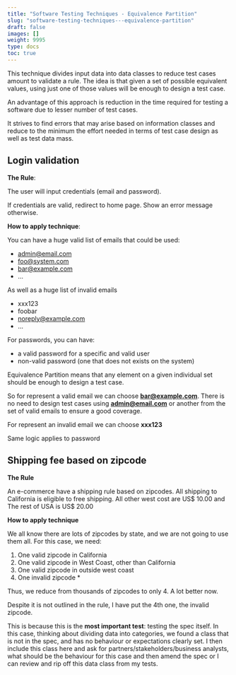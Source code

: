 ```yaml
---
title: "Software Testing Techniques - Equivalence Partition"
slug: "software-testing-techniques---equivalence-partition"
draft: false
images: []
weight: 9995
type: docs
toc: true
---
```


This technique divides input data into data classes to reduce test cases amount to validate a rule. The idea is that given a set of possible equivalent values, using just one of those values will be enough to design a test case.

An advantage of this approach is reduction in the time required for testing a software due to lesser number of test cases.

It strives to find errors that may arise based on information classes and reduce to the minimum the effort needed in terms of test case design as well as test data mass.

## Login validation
**The Rule**:

The user will input credentials (email and password).

If credentials are valid, redirect to home page. Show an error message otherwise.

**How to apply technique**:

You can have a huge valid list of emails that could be used:
- admin@email.com
- foo@system.com
- bar@example.com
- ...

As well as a huge list of invalid emails
- xxx123
- foobar
- noreply@example.com
- ...

For passwords, you can have:
- a valid password for a specific and valid user
- non-valid password (one that does not exists on the system)

Equivalence Partition means that any element on a given individual set should be enough to design a test case. 

So for represent a valid email we can choose **bar@example.com**. There is no need to design test cases using **admin@email.com** or another from the set of valid emails to ensure a good coverage.

For represent an invalid email we can choose **xxx123**

Same logic applies to password

## Shipping fee based on zipcode
**The Rule**

An e-commerce have a shipping rule based on zipcodes. All shipping to California is eligible to free shipping. All other west cost are US$ 10.00 and The rest of USA is US$ 20.00

**How to apply technique**

We all know there are lots of zipcodes by state, and we are not going to use them all. For this case, we need:

1. One valid zipcode in California
2. One valid zipcode in West Coast, other than California
3. One valid zipcode in outside west coast
4. One invalid zipcode *

Thus, we reduce from thousands of zipcodes to only 4. A lot better now.

Despite it is not outlined in the rule, I have put the 4th one, the invalid zipcode.

This is because this is the **most important test**: testing the spec itself. In this case, thinking about dividing data into categories, we found a class that is not in the spec, and has no behaviour or expectations clearly set. I then include this class here and ask for partners/stakeholders/business analysts, what should be the behaviour for this case and then amend the spec or I can review and rip off this data class from my tests.

